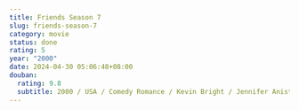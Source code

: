```yaml
---
title: Friends Season 7
slug: friends-season-7
category: movie
status: done
rating: 5
year: "2000"
date: 2024-04-30 05:06:48+08:00
douban:
  rating: 9.8
  subtitle: 2000 / USA / Comedy Romance / Kevin Bright / Jennifer Aniston, Courteney Cox
---
```



